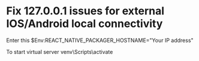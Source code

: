 # Fix 127.0.0.1 issues for external IOS/Android local connectivity

Enter this
$Env:REACT_NATIVE_PACKAGER_HOSTNAME="Your IP address"


To start virtual server
venv\Scripts\activate